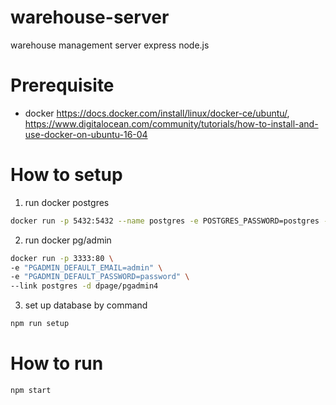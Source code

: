# warehouse-server
warehouse management server express node.js

# Prerequisite
- docker
<https://docs.docker.com/install/linux/docker-ce/ubuntu/>,
<https://www.digitalocean.com/community/tutorials/how-to-install-and-use-docker-on-ubuntu-16-04>

# How to setup
1. run docker postgres
```bash
docker run -p 5432:5432 --name postgres -e POSTGRES_PASSWORD=postgres -d postgres
```

2. run docker pg/admin
```bash
docker run -p 3333:80 \                
-e "PGADMIN_DEFAULT_EMAIL=admin" \
-e "PGADMIN_DEFAULT_PASSWORD=password" \
--link postgres -d dpage/pgadmin4
```

3. set up database by command
```bash
npm run setup
```

# How to run
```bash
npm start
```
